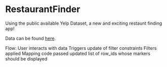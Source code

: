 RestaurantFinder
================

Using the public available Yelp Dataset, a new and exciting restaunt finding app!

Data can be found [here](https://www.yelp.com/dataset_challenge).

Flow:
User interacts with data
Triggers update of filter constraints
Filters applied
Mapping code passed updated list of row_ids whose markers should be displayed
